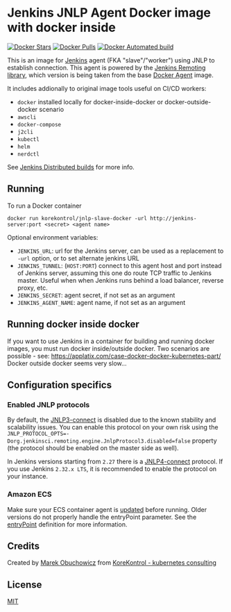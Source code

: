 # Jenkins JNLP Agent Docker image with docker inside

[![Docker Stars](https://img.shields.io/docker/stars/korekontrol/docker-jnlp-slave-docker.svg)](https://hub.docker.com/r/korekontrol/docker-jnlp-slave-docker/)
[![Docker Pulls](https://img.shields.io/docker/pulls/korekontrol/docker-jnlp-slave-docker.svg)](https://hub.docker.com/r/korekontrol/docker-jnlp-slave-docker/)
[![Docker Automated build](https://img.shields.io/docker/automated/korekontrol/docker-jnlp-slave-docker.svg)](https://hub.docker.com/r/korekontrol/docker-jnlp-slave-docker/)

This is an image for [Jenkins](https://jenkins.io) agent (FKA "slave"/"worker") using JNLP to establish connection.
This agent is powered by the [Jenkins Remoting library](https://github.com/jenkinsci/remoting), which version is being taken from the base [Docker Agent](https://github.com/jenkinsci/docker-slave/) image.

It includes addionally to original image tools useful on CI/CD workers:
* `docker` installed locally for docker-inside-docker or docker-outside-docker scenario
* `awscli`
* `docker-compose`
* `j2cli`
* `kubectl`
* `helm`
* `nerdctl`

See [Jenkins Distributed builds](https://wiki.jenkins-ci.org/display/JENKINS/Distributed+builds) for more info.

## Running

To run a Docker container

    docker run korekontrol/jnlp-slave-docker -url http://jenkins-server:port <secret> <agent name>

Optional environment variables:

* `JENKINS_URL`: url for the Jenkins server, can be used as a replacement to `-url` option, or to set alternate jenkins URL
* `JENKINS_TUNNEL`: (`HOST:PORT`) connect to this agent host and port instead of Jenkins server, assuming this one do route TCP traffic to Jenkins master. Useful when when Jenkins runs behind a load balancer, reverse proxy, etc.
* `JENKINS_SECRET`: agent secret, if not set as an argument
* `JENKINS_AGENT_NAME`: agent name, if not set as an argument

## Running docker inside docker
If you want to use Jenkins in a container for building and running docker images, you must run docker inside/outside docker. Two scenarios
are possible - see: https://applatix.com/case-docker-docker-kubernetes-part/
Docker outside docker seems very slow...

## Configuration specifics
### Enabled JNLP protocols

By default, the [JNLP3-connect](https://github.com/jenkinsci/remoting/blob/master/docs/protocols.md#jnlp3-connect) is disabled due to the known stability and scalability issues.
You can enable this protocol on your own risk using the 
`JNLP_PROTOCOL_OPTS=-Dorg.jenkinsci.remoting.engine.JnlpProtocol3.disabled=false` property (the protocol should be enabled on the master side as well).

In Jenkins versions starting from `2.27` there is a [JNLP4-connect](https://github.com/jenkinsci/remoting/blob/master/docs/protocols.md#jnlp4-connect) protocol. 
If you use Jenkins `2.32.x LTS`, it is recommended to enable the protocol on your instance.

### Amazon ECS
Make sure your ECS container agent is [updated](http://docs.aws.amazon.com/AmazonECS/latest/developerguide/ecs-agent-update.html) before running. Older versions do not properly handle the entryPoint parameter. See the [entryPoint](http://docs.aws.amazon.com/AmazonECS/latest/developerguide/task_definition_parameters.html#container_definitions) definition for more information.

## Credits
Created by [Marek Obuchowicz](https://github.com/marek-obuchowicz) from [KoreKontrol - kubernetes consulting](https://www.korekontrol.eu/)

## License
[MIT](LICENSE)
